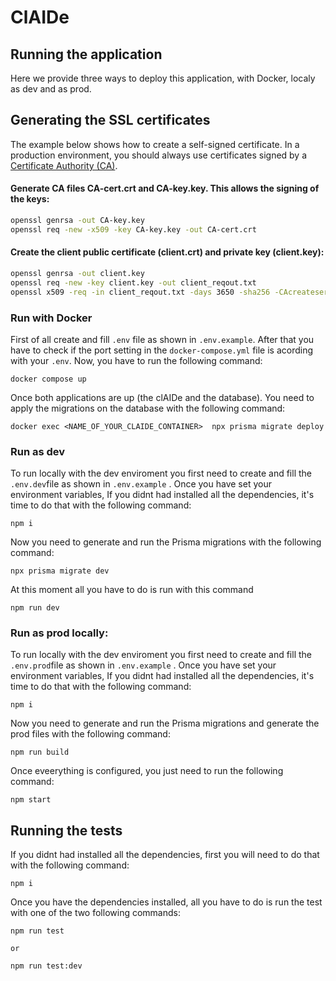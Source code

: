 # ClAIDe

## Running the application

Here we provide three ways to deploy this application, with Docker, localy as dev and as prod.

## Generating the SSL certificates

The example below shows how to create a self-signed certificate. In a production environment, you should always use certificates signed by a [Certificate Authority (CA)](https://www.SSL.com/faqs/what-is-a-certificate-authority/).

#### Generate CA files CA-cert.crt and CA-key.key. This allows the signing of the keys:

```sh
openssl genrsa -out CA-key.key
openssl req -new -x509 -key CA-key.key -out CA-cert.crt
```

#### Create the client public certificate (client.crt) and private key (client.key):

```sh
openssl genrsa -out client.key
openssl req -new -key client.key -out client_reqout.txt
openssl x509 -req -in client_reqout.txt -days 3650 -sha256 -CAcreateserial -CA CA-cert.crt -CAkey CA-key.key -out client.crt
```

### Run with Docker 

First of all create and fill `.env` file as shown in `.env.example`. After that you have to check if the port setting in the `docker-compose.yml` file is acording with your `.env`. Now, you have to run the following command:

```docker
docker compose up
```

Once both applications are up (the clAIDe and the database). You need to apply the migrations on the database with the following command:

```docker
docker exec <NAME_OF_YOUR_CLAIDE_CONTAINER>  npx prisma migrate deploy
```

### Run as dev

To run locally with the dev enviroment you first need to create and fill the `.env.dev`file as shown in `.env.example` . Once you have set your environment variables, If you didnt had installed all the dependencies, it's time to do that with the following command:

```npm
npm i
```

Now you need to generate and run the Prisma migrations with the following command:

```npm
npx prisma migrate dev
```

At this moment all you have to do is run with this command

```npm
npm run dev
```
 
### Run as prod locally:

To run locally with the dev enviroment you first need to create and fill the `.env.prod`file as shown in `.env.example` . Once you have set your environment variables, If you didnt had installed all the dependencies, it's time to do that with the following command:

```npm
npm i
```

Now you need to generate and run the Prisma migrations and generate the prod files with the following command:

```npm
npm run build
```

Once eveerything is configured, you just need to run the following command: 

```npm
npm start
```

## Running the tests 

If you didnt had installed all the dependencies, first you will need to do that with the following command:

```npm
npm i
```

Once you have the dependencies installed, all you have to do is run the test with one of the two following commands:

```npm
npm run test

or

npm run test:dev
```
